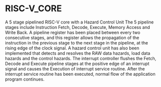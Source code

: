 # RISC-V_CORE
A 5 stage pipelined RISC-V core with a Hazard Control Unit
The 5 pipeline stages include Instruction Fetch, Decode, Execute, Memory Access and Write Back.
A pipeline register has been placed between every two consecutive stages, and this register allows the propagation of the instruction in the previous stage to the next stage in the pipeline, at the rising edge of the clock signal. 
A hazard control unit has also been implemented that detects and resolves the RAW data hazards, load data hazards and the control hazards. The interrupt controller flushes the Fetch, Decode and Execute pipeline stages at the positive edge of an interrupt signal and causes the Execution of interrupt service routine. 
After the interrupt service routine has been executed, normal flow of the application program continues.
